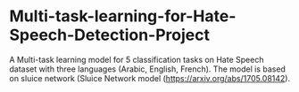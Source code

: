 # Multi-task-learning-for-Hate-Speech-Detection-Project
A Multi-task learning model for 5 classification tasks on Hate Speech dataset with three languages (Arabic, English, French). The model is based on sluice network (Sluice Network model (https://arxiv.org/abs/1705.08142).  
